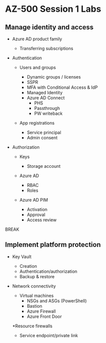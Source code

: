 # AZ-500 Session 1 Labs

## Manage identity and access

* Azure AD product family
  - Transferring subscriptions

* Authentication

  * Users and groups
    - Dynamic groups / licenses
    - SSPR
    - MFA with Conditional Access & IdP
    - Managed Identity
    - Azure AD Connect
      - PHS
      - Passthrough
      - PW writeback

  * App registrations
    * Service principal
    * Admin consent

* Authorization

  * Keys
    * Storage account
  * Azure AD
    * RBAC
    * Roles

  * Azure AD PIM
    - Activation
    - Approval
    - Access review

BREAK

## Implement platform protection

* Key Vault
  - Creation
  - Authentication/authorization
  - Backup & restore

* Network connectivity

  * Virtual machines
    - NSGs and ASGs (PowerShell)
    - Bastion
    - Azure Firewall
    - Azure Front Door

  *Resource firewalls
    + Service endpoint/private link

















